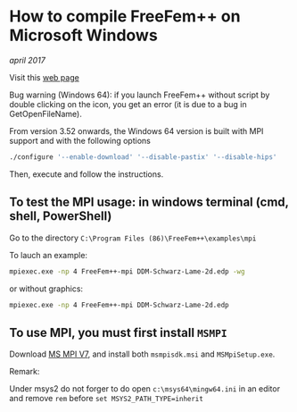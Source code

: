 <!----------------------------------------------------------------------------------->
<!--- This file is part of FreeFem++.                                             --->
<!--- Laboratoire Jacques-Louis Lions                                             --->
<!--- Sorbonne Université, UMR 7598, Paris, F-75005 France                        --->
<!---                                                                             --->
<!--- Foobar is free software: you can redistribute it and/or modify              --->
<!--- it under the terms of the GNU Lesser General Public License as published by --->
<!--- the Free Software Foundation, either version 3 of the License, or           --->
<!--- (at your option) any later version.                                         --->
<!---                                                                             --->
<!--- Foobar is distributed in the hope that it will be useful,                   --->
<!--- but WITHOUT ANY WARRANTY; without even the implied warranty of              --->
<!--- MERCHANTABILITY or FITNESS FOR A PARTICULAR PURPOSE.  See the               --->
<!--- GNU Lesser General Public License for more details.                         --->
<!---                                                                             --->
<!--- You should have received a copy of the GNU Lesser General Public License    --->
<!--- along with Foobar.  If not, see <http://www.gnu.org/licenses/>.             --->
<!----------------------------------------------------------------------------------->

# How to compile FreeFem++ on Microsoft Windows
_april 2017_

Visit this [web page](http://www.freefem.org/ff++/windows.php)

Bug warning (Windows 64): if you launch FreeFem++ without script by double clicking
on the icon, you get an error (it is due to a bug in GetOpenFileName).

From version 3.52 onwards, the Windows 64 version is built with MPI support and
with the following options
```bash
./configure '--enable-download' '--disable-pastix' '--disable-hips'
```

Then, execute and follow the instructions.

## To test the MPI usage: in windows terminal (cmd, shell, PowerShell)

Go to the directory `C:\Program Files (86)\FreeFem++\examples\mpi`

To lauch an example:
```bash
mpiexec.exe -np 4 FreeFem++-mpi DDM-Schwarz-Lame-2d.edp -wg
```
or without graphics:
```bash
mpiexec.exe -np 4 FreeFem++-mpi DDM-Schwarz-Lame-2d.edp
```

## To use MPI, you must first install `MSMPI`

Download [MS MPI V7](https://www.microsoft.com/en-us/download/details.aspx?id=49926 ),
and install both `msmpisdk.msi` and `MSMpiSetup.exe`.

Remark:

Under msys2 do not forger to do open `c:\msys64\mingw64.ini` in an editor
and remove `rem` before `set MSYS2_PATH_TYPE=inherit`
